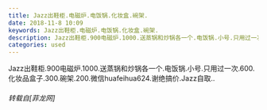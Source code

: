 ```yaml
---
title: Jazz出鞋柜.电磁炉.电饭锅.化妆盒.碗架.
date: 2018-11-8 10:09
keywords: Jazz出鞋柜.电磁炉.电饭锅.化妆盒.碗架.
description: Jazz出鞋柜.900电磁炉.1000.送蒸锅和炒锅各一个.电饭锅.小号.只用过一次.600.化妆品盒子.300.碗架.200.微信huafeihua624.谢绝搞价.Jazz自取..
categories: used
---
```

<td class="t_f" id="postmessage_2236317">

Jazz出鞋柜.900电磁炉.1000.送蒸锅和炒锅各一个.电饭锅.小号.只用过一次.600.化妆品盒子.300.碗架.200.微信huafeihua624.谢绝搞价.Jazz自取..</td>
###### 转载自[菲龙网]